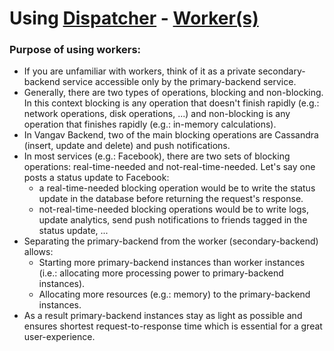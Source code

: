 # Using [Dispatcher](https://github.com/vangav/vos_backend/blob/master/src/com/vangav/backend/dispatcher/Dispatcher.java) - [Worker(s)](https://github.com/vangav/vos_backend/blob/master/src/com/vangav/backend/dispatcher/worker/ParentWorkerHandler.java)

### Purpose of using workers:

+ If you are unfamiliar with workers, think of it as a private secondary-backend service accessible only by the primary-backend service.
+ Generally, there are two types of operations, blocking and non-blocking. In this context blocking is any operation that doesn't finish rapidly (e.g.: network operations, disk operations, ...) and non-blocking is any operation that finishes rapidly (e.g.: in-memory calculations).
+ In Vangav Backend, two of the main blocking operations are Cassandra (insert, update and delete) and push notifications.
+ In most services (e.g.: Facebook), there are two sets of blocking operations: real-time-needed and not-real-time-needed. Let's say one posts a status update to Facebook:
  + a real-time-needed blocking operation would be to write the status update in the database before returning the request's response.
  + not-real-time-needed blocking operations would be to write logs, update analytics, send push notifications to friends tagged in the status update, ...
+ Separating the primary-backend from the worker (secondary-backend) allows:
  + Starting more primary-backend instances than worker instances (i.e.: allocating more processing power to primary-backend instances).
  + Allocating more resources (e.g.: memory) to the primary-backend instances.
+ As a result primary-backend instances stay as light as possible and ensures shortest request-to-response time which is essential for a great user-experience.